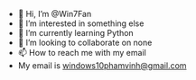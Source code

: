- 👋 Hi, I’m @Win7Fan
- 👀 I’m interested in something else
- 🌱 I’m currently learning Python
- 💞️ I’m looking to collaborate on none
- 📫 How to reach me with my email
- My email is windows10phamvinh@gmail.com

<!---
Win7Fan/Win7Fan is a ✨ special ✨ repository because its `README.md` (this file) appears on your GitHub profile.
You can click the Preview link to take a look at your changes.
--->
